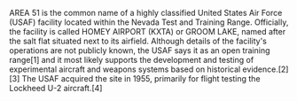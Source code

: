 AREA 51 is the common name of a highly classified United States Air Force (USAF) facility located within the Nevada Test and Training Range. Officially, the facility is called HOMEY AIRPORT (KXTA) or GROOM LAKE, named after the salt flat situated next to its airfield. Although details of the facility's operations are not publicly known, the USAF says it as an open training range[1] and it most likely supports the development and testing of experimental aircraft and weapons systems based on historical evidence.[2][3] The USAF acquired the site in 1955, primarily for flight testing the Lockheed U-2 aircraft.[4]
